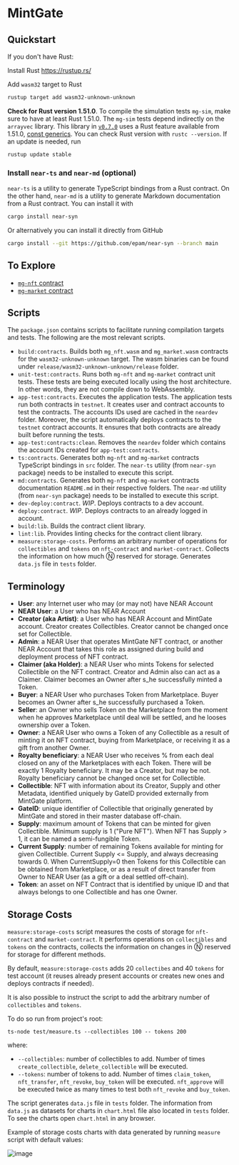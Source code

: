 # MintGate

## Quickstart

If you don't have Rust:

Install Rust <https://rustup.rs/>

Add `wasm32` target to Rust

```sh
rustup target add wasm32-unknown-unknown
```

**Check for Rust version 1.51.0**.
To compile the simulation tests `mg-sim`, make sure to have at least Rust 1.51.0.
The `mg-sim` tests depend indirectly on the `arrayvec` library.
This library in [`v0.7.0`](https://github.com/bluss/arrayvec/pull/172)
uses a Rust feature available from 1.51.0,
[const generics](https://blog.rust-lang.org/2021/03/25/Rust-1.51.0.html#const-generics-mvp).
You can check Rust version with `rustc --version`.
If an update is needed, run

```sh
rustup update stable
```

### Install `near-ts` and `near-md` (optional)

`near-ts` is a utility to generate TypeScript bindings from a Rust contract.
On the other hand, `near-md` is a utility to generate Markdown documentation from a Rust contract.
You can install it with

```sh
cargo install near-syn
```

Or alternatively you can install it directly from GitHub

```sh
cargo install --git https://github.com/epam/near-syn --branch main
```

## To Explore

- [`mg-nft` contract](mg-nft/)
- [`mg-market` contract](mg-market/)

## Scripts

The `package.json` contains scripts to facilitate running compilation targets and tests.
The following are the most relevant scripts.

- `build:contracts`.
Builds both `mg_nft.wasm` and `mg_market.wasm` contracts for the `wasm32-unknown-unknown` target.
The wasm binaries can be found under `release/wasm32-unknown-unknown/release` folder.
- `unit-test:contracts`.
Runs both `mg-nft` and `mg-market` contract unit tests.
These tests are being executed locally using the host architecture.
In other words, they are not compile down to WebAssembly.
- `app-test:contracts`.
Executes the application tests.
The application tests run both contracts in `testnet`.
It creates user and contract accounts to test the contracts.
The accounts IDs used are cached in the `neardev` folder.
Moreover, the script automatically deploys contracts to the `testnet` contract accounts.
It ensures that both contracts are already built before running the tests.
- `app-test:contracts:clean`.
Removes the `neardev` folder which contains the account IDs created for `app-test:contracts`.
- `ts:contracts`.
Generates both `mg-nft` and `mg-market` contracts TypeScript bindings in `src` folder.
The `near-ts` utility (from `near-syn` package) needs to be installed to execute this script.
- `md:contracts`.
Generates both `mg-nft` and `mg-market` contracts documentation `README.md` in their respective folders.
The `near-md` utility (from `near-syn` package) needs to be installed to execute this script.
- `dev-deploy:contract`.
*WIP*. Deploys contracts to a dev account.
- `deploy:contract`.
*WIP*. Deploys contracts to an already logged in account.
- `build:lib`.
Builds the contract client library.
- `lint:lib`.
Provides linting checks for the contract client library.
- `measure:storage-costs`.
Performs an arbitrary number of operations for `collectibles` and `tokens` on `nft-contract` and `market-contract`. 
Collects the information on how much Ⓝ reserved for storage. Generates `data.js` file in `tests` folder.

## Terminology

- **User**: any Internet user who may (or may not) have NEAR Account
- **NEAR User**: a User who has NEAR Account
- **Creator (aka Artist)**: a User who has NEAR Account and MintGate account. Creator creates Collectibles. Creator cannot be changed once set for Collectible.
- **Admin**: a NEAR User that operates MintGate NFT contract, or another NEAR Account that takes this role as assigned during build and deployment process of NFT contract.
- **Claimer (aka Holder)**: a NEAR User who mints Tokens for selected Collectible on the NFT contract. Creator and Admin also can act as a Claimer. Claimer becomes an Owner after s_he successfully minted a Token.
- **Buyer**: a NEAR User who purchases Token from Marketplace. Buyer becomes an Owner after s_he successfully purchased a Token.
- **Seller**: an Owner who sells Token on the Marketplace from the moment when he approves Marketplace until deal will be settled, and he looses ownership over a Token.
- **Owner**: a NEAR User who owns a Token of any Collectible as a result of minting it on NFT contract, buying from Marketplace, or receiving it as a gift from another Owner.
- **Royalty beneficiary**: a NEAR User who receives % from each deal closed on any of the Marketplaces with each Token. There will be exactly 1 Royalty beneficiary. It may be a Creator, but may be not. Royalty beneficiary cannot be changed once set for Collectible.
- **Collectible**: NFT with information about its Creator, Supply and other Metadata, identified uniquely by GateID provided externally from MintGate platform.
- **GateID**: unique identifier of Collectible that originally generated by MintGate and stored in their master database off-chain.
- **Supply**: maximum amount of Tokens that can be minted for given Collectible. Minimum supply is 1 ("Pure NFT"). When NFT has Supply > 1, it can be named a semi-fungible Token.
- **Current Supply**: number of remaining Tokens available for minting for given Collectible. Current Supply <= Supply, and always decreasing towards 0. When CurrentSupply=0 then Tokens for this Collectible can be obtained from Marketplace, or as a result of direct transfer from Owner to NEAR User (as a gift or a deal settled off-chain).  
- **Token**: an asset on NFT Contract that is identified by unique ID and that always belongs to one Collectible and has one Owner.

## Storage Costs

`measure:storage-costs` script measures the costs of storage for `nft-contract` and `market-contract`. It performs operations on `collectibles` and `tokens` on the contracts, collects the information on changes in Ⓝ reserved for storage for different methods.

By default, `measure:storage-costs` adds 20 `collectibes` and 40 `tokens` for test account (it reuses already present accounts or creates new ones and deploys contracts if needed).

It is also possible to instruct the script to add the arbitrary number of `collectibles` and `tokens`.

To do so run from project's root:
```
ts-node test/measure.ts --collectibles 100 -- tokens 200
``` 
where:
- `--collectibles`: number of collectibles to add. Number of times `create_collectible`, `delete_collectible` will be executed.
- `--tokens`: number of tokens to add. Number of times `claim_token`, `nft_transfer`, `nft_revoke`, `buy_token` will be executed. `nft_approve` will be executed twice as many times to test both `nft_revoke` and `buy_token`.

The script generates `data.js` file in `tests` folder. The information from `data.js` as datasets for charts in `chart.html` file also located in `tests` folder. To see the charts open `chart.html` in any browser.

Example of storage costs charts with data generated by running `measure` script with default values:

![image](https://user-images.githubusercontent.com/32016927/116209818-f54fd380-a74a-11eb-9d7b-ec5e71c0cbae.png)
